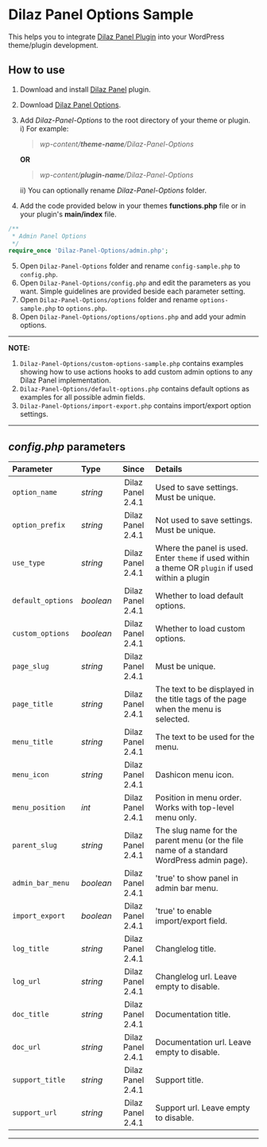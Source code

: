 # Dilaz Panel Options Sample
This helps you to integrate [Dilaz Panel Plugin](https://github.com/Rodgath/Dilaz-Panel-Plugin) into your WordPress theme/plugin development. 

## How to use
1. Download and install [Dilaz Panel](https://github.com/Rodgath/Dilaz-Panel-Plugin/archive/master.zip) plugin.
2. Download [Dilaz Panel Options](https://github.com/Rodgath/Dilaz-Panel-Options/archive/master.zip).
3. Add *Dilaz-Panel-Options* to the root directory of your theme or plugin. <br />
   i) For example: <br />
      > *wp-content/__theme-name__/Dilaz-Panel-Options*
      
      __OR__
      
      > *wp-content/__plugin-name__/Dilaz-Panel-Options* <br />
      
   ii) You can optionally rename *Dilaz-Panel-Options* folder.
4. Add the code provided below in your themes __functions.php__ file or in your plugin's __main/index__ file. 
```php
/**
 * Admin Panel Options
 */
require_once 'Dilaz-Panel-Options/admin.php';
```
5. Open ```Dilaz-Panel-Options``` folder and rename ```config-sample.php``` to ```config.php```.
6. Open ```Dilaz-Panel-Options/config.php``` and edit the parameters as you want. Simple guidelines are provided beside each parameter setting.
7. Open ```Dilaz-Panel-Options/options``` folder and rename ```options-sample.php``` to ```options.php```.
8. Open ```Dilaz-Panel-Options/options/options.php``` and add your admin options. 

***

__NOTE:__
1. ```Dilaz-Panel-Options/custom-options-sample.php``` contains examples showing how to use actions hooks to add custom admin options to any Dilaz Panel implementation.
2. ```Dilaz-Panel-Options/default-options.php``` contains default options as examples for all possible admin fields.
3. ```Dilaz-Panel-Options/import-export.php``` contains import/export option settings.

***

## *config.php* parameters

| Parameter     | Type          | Since  | Details |
| :------------- |:-------------| :-----:| :----- |
| `option_name`   | *string* | Dilaz Panel 2.4.1 | Used to save settings. Must be unique. |
| `option_prefix` | *string* | Dilaz Panel 2.4.1 | Not used to save settings. Must be unique. |
| `use_type` | *string* | Dilaz Panel 2.4.1 | Where the panel is used. Enter `theme` if used within a theme OR `plugin` if used within a plugin |
| `default_options` | *boolean* | Dilaz Panel 2.4.1 | Whether to load default options. |
| `custom_options` | *boolean* | Dilaz Panel 2.4.1 | Whether to load custom options. |
| `page_slug` | *string* | Dilaz Panel 2.4.1 | Must be unique. |
| `page_title` | *string* | Dilaz Panel 2.4.1 | The text to be displayed in the title tags of the page when the menu is selected. |
| `menu_title` | *string* | Dilaz Panel 2.4.1 | The text to be used for the menu. |
| `menu_icon` | *string* | Dilaz Panel 2.4.1 | Dashicon menu icon. |
| `menu_position` | *int* | Dilaz Panel 2.4.1 | Position in menu order. Works with top-level menu only. |
| `parent_slug` | *string* | Dilaz Panel 2.4.1 | The slug name for the parent menu (or the file name of a standard WordPress admin page). |
| `admin_bar_menu` | *boolean* | Dilaz Panel 2.4.1 | 'true' to show panel in admin bar menu. |
| `import_export` | *boolean* | Dilaz Panel 2.4.1 | 'true' to enable import/export field. |
| `log_title` | *string* | Dilaz Panel 2.4.1 | Changlelog title. |
| `log_url` | *string* | Dilaz Panel 2.4.1 | Changlelog url. Leave empty to disable. |
| `doc_title` | *string* | Dilaz Panel 2.4.1 | Documentation title. |
| `doc_url` | *string* | Dilaz Panel 2.4.1 | Documentation url. Leave empty to disable. |
| `support_title` | *string* | Dilaz Panel 2.4.1 | Support title. |
| `support_url` | *string* | Dilaz Panel 2.4.1 | Support url. Leave empty to disable. |

*** 

